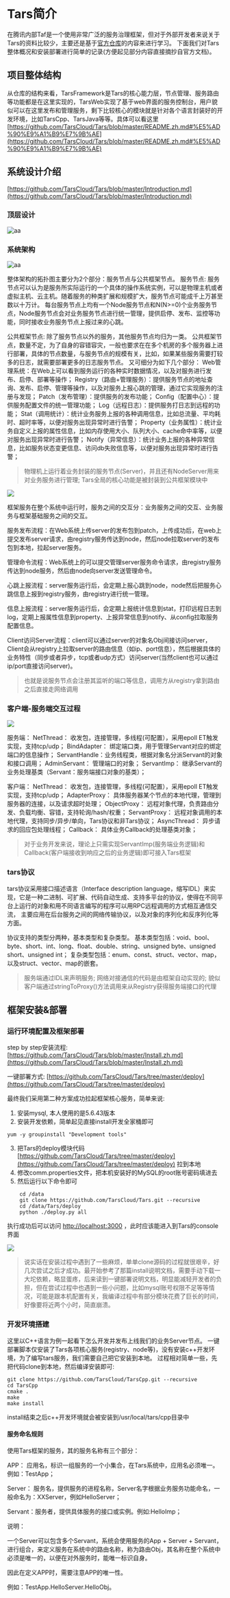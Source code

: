 # Tars简介

在腾讯内部Taf是一个使用非常广泛的服务治理框架，但对于外部开发者来说关于Tars的资料比较少，主要还是基于[官方仓库](https://github.com/TarsCloud/Tars/blob/master/README.zh.md)的内容来进行学习。
下面我们对Tars整体概况和安装部署进行简单的记录(方便起见部分内容直接摘抄自官方文档)。

## 项目整体结构
从仓库的结构来看，TarsFramework是Tars的核心能力层，节点管理、服务路由等功能都是在这里实现的，TarsWeb实现了基于web界面的服务控制台，用户貌似可以在这里发布和管理服务，剩下比较核心的模块就是针对各个语言封装好的开发环境，比如TarsCpp、TarsJava等等。具体可以看这里[https://github.com/TarsCloud/Tars/blob/master/README.zh.md#%E5%AD%90%E9%A1%B9%E7%9B%AE](https://github.com/TarsCloud/Tars/blob/master/README.zh.md#%E5%AD%90%E9%A1%B9%E7%9B%AE)

## 系统设计介绍
[https://github.com/TarsCloud/Tars/blob/master/Introduction.md](https://github.com/TarsCloud/Tars/blob/master/Introduction.md)

### 顶层设计
![aa](https://github.com/TarsCloud/Tars/raw/master/docs/images/tars.png)

### 系统架构
![aa](https://github.com/TarsCloud/Tars/raw/master/docs/images/tars_tuopu.png)

整体架构的拓扑图主要分为2个部分：服务节点与公共框架节点。
服务节点:
服务节点可以认为是服务所实际运行的一个具体的操作系统实例，可以是物理主机或者虚拟主机、云主机。随着服务的种类扩展和规模扩大，服务节点可能成千上万甚至数以十万计。 每台服务节点上均有一个Node服务节点和N(N>=0)个业务服务节点，Node服务节点会对业务服务节点进行统一管理，提供启停、发布、监控等功能，同时接收业务服务节点上报过来的心跳。

公共框架节点:
除了服务节点以外的服务，其他服务节点均归为一类。
公共框架节点，数量不定，为了自身的容错容灾，一般也要求在在多个机房的多个服务器上进行部署，具体的节点数量，与服务节点的规模有关，比如，如果某些服务需要打较多的日志，就需要部署更多的日志服务节点。
又可细分为如下几个部分：
Web管理系统：在Web上可以看到服务运行的各种实时数据情况，以及对服务进行发布、启停、部署等操作；
Registry（路由+管理服务）：提供服务节点的地址查询、发布、启停、管理等操作，以及对服务上报心跳的管理，通过它实现服务的注册与发现；
Patch（发布管理）：提供服务的发布功能；
Config（配置中心）：提供服务配置文件的统一管理功能；
Log（远程日志）：提供服务打日志到远程的功能；
Stat（调用统计）：统计业务服务上报的各种调用信息，比如总流量、平均耗时、超时率等，以便对服务出现异常时进行告警；
Property（业务属性）：统计业务自定义上报的属性信息，比如内存使用大小、队列大小、cache命中率等，以便对服务出现异常时进行告警；
Notify（异常信息）：统计业务上报的各种异常信息，比如服务状态变更信息、访问db失败信息等，以便对服务出现异常时进行告警；


> 物理机上运行着业务封装的服务节点(Server)，并且还有NodeServer用来对业务服务进行管理;
> Tars全局的核心功能是被封装到公共框架模块中

![](https://github.com/TarsCloud/Tars/raw/master/docs/images/tars_jiaohu.png)

框架服务在整个系统中运行时，服务之间的交互分：业务服务之间的交互、业务服务与框架基础服务之间的交互。

服务发布流程：在Web系统上传server的发布包到patch，上传成功后，在web上提交发布server请求，由registry服务传达到node，然后node拉取server的发布包到本地，拉起server服务。

管理命令流程：Web系统上的可以提交管理server服务命令请求，由registry服务传达到node服务，然后由node向server发送管理命令。

心跳上报流程：server服务运行后，会定期上报心跳到node，node然后把服务心跳信息上报到registry服务，由registry进行统一管理。

信息上报流程：server服务运行后，会定期上报统计信息到stat，打印远程日志到log，定期上报属性信息到property、上报异常信息到notify、从config拉取服务配置信息。

Client访问Server流程：client可以通过server的对象名Obj间接访问server，Client会从registry上拉取server的路由信息（如ip、port信息），然后根据具体的业务特性（同步或者异步，tcp或者udp方式）访问server(当然client也可以通过ip/port直接访问server)。

> 也就是说服务节点会注册其监听的端口等信息，调用方从registry拿到路由之后直接走网络调用

### 客户端-服务端交互过程
![](https://github.com/TarsCloud/Tars/raw/master/docs/images/tars_server_client.png)

服务端：
NetThread： 收发包，连接管理，多线程(可配置），采用epoll ET触发实现，支持tcp/udp；
BindAdapter： 绑定端口类，用于管理Servant对应的绑定端口的信息操作；
ServantHandle：业务线程类，根据对象名分派Servant的对象和接口调用；
AdminServant： 管理端口的对象；
ServantImp： 继承Servant的业务处理基类（Servant：服务端接口对象的基类）；

客户端：
NetThread： 收发包，连接管理，多线程(可配置），采用epoll ET触发实现，支持tcp/udp；
AdapterProxy： 具体服务器某个节点的本地代理，管理到服务器的连接，以及请求超时处理；
ObjectProxy： 远程对象代理，负责路由分发、负载均衡、容错，支持轮询/hash/权重；
ServantProxy： 远程对象调用的本地代理，支持同步/异步/单向，Tars协议和非Tars协议；
AsyncThread： 异步请求的回应包处理线程；
Callback： 具体业务Callback的处理基类对象；

> 对于业务开发来说，理论上只需实现ServantImp(服务端业务逻辑)和Callback(客户端接收到响应之后的业务逻辑)即可接入Tars框架

### tars协议

tars协议采用接口描述语言（Interface description language，缩写IDL）来实现，它是一种二进制、可扩展、代码自动生成、支持多平台的协议，使得在不同平台上运行的对象和用不同语言编写的程序可以用RPC远程调用的方式相互通信交流， 主要应用在后台服务之间的网络传输协议，以及对象的序列化和反序列化等方面。

协议支持的类型分两种，基本类型和复杂类型。
基本类型包括：void、bool、byte、short、int、long、float、double、string、unsigned byte、unsigned short、unsigned int；
复杂类型包括：enum、const、struct、vector、map，以及struct、vector、map的嵌套。

> 服务端通过IDL来声明服务;
> 网络对接通信的代码是由框架自动实现的;
> 貌似客户端通过stringToProxy()方法调用来从Registry获得服务端接口的代理

## 框架安装&部署

### 运行环境配置及框架部署
step by step安装流程: [https://github.com/TarsCloud/Tars/blob/master/Install.zh.md](https://github.com/TarsCloud/Tars/blob/master/Install.zh.md)

一键部署方式: [https://github.com/TarsCloud/Tars/tree/master/deploy](https://github.com/TarsCloud/Tars/tree/master/deploy)

最终我们采用第二种方案成功拉起框架核心服务，简单来说:

1. 安装mysql, 本人使用的是5.6.43版本
2. 安装开发依赖，简单起见直接install开发全家桶即可
```
yum -y groupinstall "Development tools"
```
3. 把Tars的deploy模块代码[https://github.com/TarsCloud/Tars/tree/master/deploy](https://github.com/TarsCloud/Tars/tree/master/deploy) 拉到本地
4. 修改comm.properties文件，把本机安装好的MySQL的root账号密码填进去
5. 然后运行以下命令即可
```
	cd /data
	git clone https://github.com/TarsCloud/Tars.git --recursive
	cd /data/Tars/deploy
	python ./deploy.py all
```

执行成功后可以访问 [http://localhost:3000](http://localhost:3000) ，此时应该能进入到Tars的console界面

![](https://github.com/TarsCloud/Tars/raw/master/docs/images/tars_web_system_index.png)

> 说实话在安装过程中遇到了一些麻烦，单单clone源码的过程就很艰辛，好几次尝试之后才成功。最开始参考了那篇install说明文档，需要手动下载一大坨依赖，略显蛋疼，后来读到一键部署说明文档，明显能减轻开发者的负担，但在尝试过程中也遇到一些小问题，比如mysql账号权限不足等等情况，可能是跟本机配置有关，我编译过程中有部分模块花费了巨长的时间，好像要将近两个小时，简直崩溃。

### 开发环境搭建
这里以C++语言为例一起看下怎么开发并发布上线我们的业务Server节点。
一键部署脚本仅安装了Tars各项核心服务(registry、node等)，没有安装c++开发环境，为了编写tars服务，我们需要自己把它安装到本地。
过程相对简单一些，先把代码clone到本地，然后编译安装即可:
```
git clone https://github.com/TarsCloud/TarsCpp.git --recursive
cd TarsCpp
cmake .
make
make install
```

install结束之后c++开发环境就会被安装到/usr/local/tars/cpp目录中

#### 服务命名规则
使用Tars框架的服务，其的服务名称有三个部分：

APP： 应用名，标识一组服务的一个小集合，在Tars系统中，应用名必须唯一。例如：TestApp；

Server： 服务名，提供服务的进程名称，Server名字根据业务服务功能命名，一般命名为：XXServer，例如HelloServer；

Servant：服务者，提供具体服务的接口或实例。例如:HelloImp；

说明：

一个Server可以包含多个Servant，系统会使用服务的App + Server + Servant，进行组合，来定义服务在系统中的路由名称，称为路由Obj，其名称在整个系统中必须是唯一的，以便在对外服务时，能唯一标识自身。

因此在定义APP时，需要注意APP的唯一性。

例如：TestApp.HelloServer.HelloObj。


